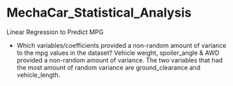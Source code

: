 # MechaCar_Statistical_Analysis

Linear Regression to Predict MPG
- Which variables/coefficients provided a non-random amount of variance to the mpg values in the dataset?
Vehicle weight, spoiler_angle & AWD provided a non-random amount of variance. The two variables that had the most amount of random variance are ground_clearance and vehicle_length.
